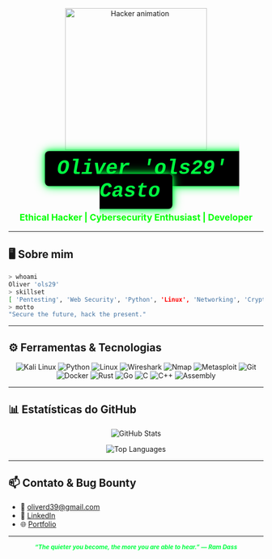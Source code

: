 <p align="center">
  <img src="https://media2.giphy.com/media/v1.Y2lkPTc5MGI3NjExNXM5emxnY24yeXNhZmZ3cGlyeGYwdmNxaXRpbnl6d2MxYXF5ZGlmOSZlcD12MV9pbnRlcm5hbF9naWZfYnlfaWQmY3Q9Zw/B4dt6rXq6nABilHTYM/giphy.gif" alt="Hacker animation" width="280" />
</p>


<p align="center" style="margin:0;">
  <code style="color:#00FF41; background:#000; padding:0.3em 0.6em; font-family:'Courier New', monospace; font-weight:bold; font-style:italic; font-size:2.5rem; border-radius:8px; box-shadow:0 0 10px #00FF41, 0 0 20px #00FF41;">Oliver 'ols29' Casto</code>
</p>





<p align="center" style="color:#0f0; font-weight: bold; font-size: 1.1rem;">
  Ethical Hacker | Cybersecurity Enthusiast | Developer
</p>

---

## 🖥 Sobre mim

```bash
> whoami
Oliver 'ols29'
> skillset
[ 'Pentesting', 'Web Security', 'Python', 'Linux', 'Networking', 'Cryptography', 'Reverse Engineering', 'C', 'C++', 'Rust', 'Go', 'Assembly' ]
> motto
"Secure the future, hack the present."
```

---

## ⚙️ Ferramentas & Tecnologias

<p align="center">
  <img alt="Kali Linux" src="https://img.shields.io/badge/Kali_Linux-557C94?style=for-the-badge&logo=kali-linux&logoColor=white" />
  <img alt="Python" src="https://img.shields.io/badge/Python-3776AB?style=for-the-badge&logo=python&logoColor=white" />
  <img alt="Linux" src="https://img.shields.io/badge/Linux-FCC624?style=for-the-badge&logo=linux&logoColor=black" />
  <img alt="Wireshark" src="https://img.shields.io/badge/Wireshark-0079BF?style=for-the-badge&logo=wireshark&logoColor=white" />
  <img alt="Nmap" src="https://img.shields.io/badge/Nmap-0A0A0A?style=for-the-badge&logo=nmap&logoColor=red" />
  <img alt="Metasploit" src="https://img.shields.io/badge/Metasploit-6C2A3D?style=for-the-badge&logo=metasploit&logoColor=white" />
  <img alt="Git" src="https://img.shields.io/badge/Git-F05032?style=for-the-badge&logo=git&logoColor=white" />
  <img alt="Docker" src="https://img.shields.io/badge/Docker-2496ED?style=for-the-badge&logo=docker&logoColor=white" />
  <img alt="Rust" src="https://img.shields.io/badge/Rust-000000?style=for-the-badge&logo=rust&logoColor=white" />
  <img alt="Go" src="https://img.shields.io/badge/Go-00ADD8?style=for-the-badge&logo=go&logoColor=white" />
  <img alt="C" src="https://img.shields.io/badge/C-00599C?style=for-the-badge&logo=c&logoColor=white" />
  <img alt="C++" src="https://img.shields.io/badge/C++-00599C?style=for-the-badge&logo=c%2B%2B&logoColor=white" />
  <img alt="Assembly" src="https://img.shields.io/badge/Assembly-6E4C13?style=for-the-badge&logo=assemblyscript&logoColor=white" />
</p>

---

## 📊 Estatísticas do GitHub

<p align="center">
  <img src="https://github-readme-stats.vercel.app/api?username=ols29&show_icons=true&theme=dark&count_private=true" alt="GitHub Stats" />
</p>

<p align="center">
  <img src="https://github-readme-stats.vercel.app/api/top-langs/?username=ols29&layout=compact&theme=dark" alt="Top Languages" />
</p>

---


## 📫 Contato & Bug Bounty

- 📧 oliverd39@gmail.com  
- 💼 [LinkedIn](https://www.linkedin.com/in/olivercasto)  
- 🌐 [Portfolio](https://ols29.github.io/portfolio-v2)  

---

<p align="center" style="color:#00FF41; font-weight: bold; font-style: italic;">
  <small>“The quieter you become, the more you are able to hear.” — Ram Dass</small>
</p>
